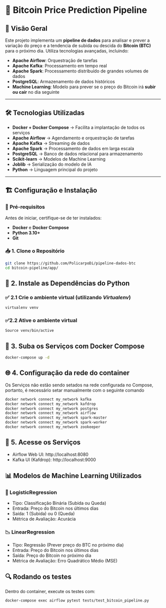 # 🚀 Bitcoin Price Prediction Pipeline

## 📖 Visão Geral

Este projeto implementa um **pipeline de dados** para analisar e prever a variação do preço e a tendencia de subida ou descida do **Bitcoin (BTC)** para o próximo dia. Utiliza tecnologias avançadas, incluindo:

- **Apache Airflow**: Orquestração de tarefas
- **Apache Kafka**: Processamento em tempo real
- **Apache Spark**: Processamento distribuído de grandes volumes de dados
- **PostgreSQL**: Armazenamento de dados históricos
- **Machine Learning**: Modelo para prever se o preço do Bitcoin irá **subir ou cair** no dia seguinte

---

## 🛠️ Tecnologias Utilizadas

- **Docker + Docker Compose** → Facilita a implantação de todos os serviços  
- **Apache Airflow** → Agendamento e orquestração de tarefas  
- **Apache Kafka** → Streaming de dados  
- **Apache Spark** → Processamento de dados em larga escala  
- **PostgreSQL** → Banco de dados relacional para armazenamento  
- **Scikit-learn** → Modelos de Machine Learning  
- **Joblib** → Serialização do modelo de IA  
- **Python** → Linguagem principal do projeto  

---

## 🏗️ Configuração e Instalação

### 📌 **Pré-requisitos**
Antes de iniciar, certifique-se de ter instalados:

- **Docker** e **Docker Compose**
- **Python 3.10+**
- **Git**

### 📥 **1. Clone o Repositório**

```bash
git clone https://github.com/PolicarpoDi/pipeline-dados-btc
cd bitcoin-pipeline/app/
```

## 🐍 2. Instale as Dependências do Python
### ✅ 2.1 Crie o ambiente virtual (utilizando _Virtualenv_)
```bash
virtualenv venv
```

### ✅2.2 Ative o ambiente virtual
```bash
Source venv/bin/active
```

## 🚀 3. Suba os Serviços com Docker Compose
```bash
docker-compose up -d
```

## 🌐 4. Configuração da rede do container
Os Serviços não estão sendo setados na rede configurada no Compose, portanto, é necessário setar manualmente com o seguinte comando 
```bash
docker network connect my_network kafka
docker network connect my_network kafdrop
docker network connect my_network postgres
docker network connect my_network airflow
docker network connect my_network spark-master
docker network connect my_network spark-worker
docker network connect my_network zookeeper
```

## 🎯 5. Acesse os Serviços
- Airflow Web UI: http://localhost:8080
- Kafka UI (Kafdrop): http://localhost:9000

## 📊 Modelos de Machine Learning Utilizados
### 🔢 LogisticRegression
- Tipo: Classificação Binária (Subida ou Queda)
- Entrada: Preço do Bitcoin nos últimos dias
- Saída: 1 (Subida) ou 0 (Queda)
- Métrica de Avaliação: Acurácia

### 📉 LinearRegression
- Tipo: Regressão (Prever preço do BTC no próximo dia)
- Entrada: Preço do Bitcoin nos últimos dias
- Saída: Preço do Bitcoin no próximo dia
- Métrica de Avaliação: Erro Quadrático Médio (MSE) 

## 🔍 Rodando os testes
Dentro do container, execute os testes com:
```bash
docker-compose exec airflow pytest tests/test_bitcoin_pipeline.py
```